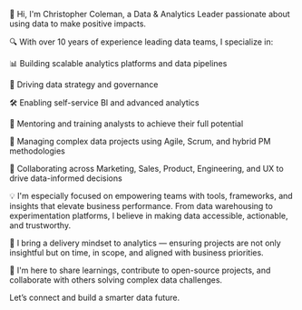 👋 Hi, I'm Christopher Coleman, a Data & Analytics Leader passionate about using data to make positive impacts.

🔍 With over 10 years of experience leading data teams, I specialize in:

📊 Building scalable analytics platforms and data pipelines

🧠 Driving data strategy and governance

🛠️ Enabling self-service BI and advanced analytics

🚀 Mentoring and training analysts to achieve their full potential

📅 Managing complex data projects using Agile, Scrum, and hybrid PM methodologies

🤝 Collaborating across Marketing, Sales, Product, Engineering, and UX to drive data-informed decisions

💡 I'm especially focused on empowering teams with tools, frameworks, and insights that elevate business performance. From data warehousing to experimentation platforms, I believe in making data accessible, actionable, and trustworthy.

🎯 I bring a delivery mindset to analytics — ensuring projects are not only insightful but on time, in scope, and aligned with business priorities.

🚀 I'm here to share learnings, contribute to open-source projects, and collaborate with others solving complex data challenges.

Let’s connect and build a smarter data future.


<!---
ChristopherColemanAnalytics/ChristopherColemanAnalytics is a ✨ special ✨ repository because its `README.md` (this file) appears on your GitHub profile.
You can click the Preview link to take a look at your changes.
--->

